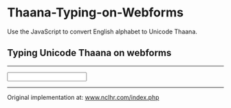 # Thaana-Typing-on-Webforms
Use the JavaScript to convert English alphabet to Unicode Thaana. 

Typing Unicode Thaana on webforms
---------------------------------

<script>
// used to convert english alphabet to unicode Thaana
function toThaana() 
{
	var englishUnicode = [104,83,110,114,98,76,107,119,118,109,102,100,116,108,103,78,115,68,122,84,121,112,106,99,88,72,75,74,82,67,66,77,89,90,87,71,81,86,97,65,105,73,117,85,101,69,111,79,113,70];
	var typedStr = document.getElementById("typedText").value;
	var convertedStr = "";
	for(var i=0; i < typedStr.length; i++ )
	{
		var n = typedStr.charCodeAt(i), uniChar; 
		if((n>96 && n<123) || (n>64 && n<91) || n==70){
			switch(n){
				case 70:    // special char
						uniChar = String.fromCharCode(65010);
						break;
				default:
						n= englishUnicode.indexOf(n);
						uniChar = String.fromCharCode(n + 1920);
			}
		}else{
			uniChar = String.fromCharCode(n);			
		}		
		convertedStr = convertedStr.concat(uniChar);
	}
	document.getElementById("typedText").value; = convertedStr;
}
</script>

--------------------------------------------------------------

<input type="textbox" id="typedText" onkeypress="toThaana();" />

--------------------------------------------------------------
Original implementation at: www.nclhr.com/index.php
